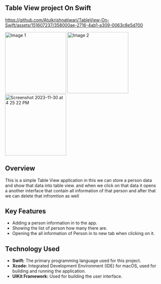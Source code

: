 ## Table View project On Swift

https://github.com/Atulkrishnatiwari/TableView-On-Swift/assets/151607237/358000ae-2716-4ab1-a309-0063c8e5d700



<img src="https://github.com/Atulkrishnatiwari/TableView-On-Swift/assets/151607237/bf2eeae4-4900-4b21-9b6c-61d14ce85891" alt="Image 1" width="200">
<img src="https://github.com/Atulkrishnatiwari/TableView-On-Swift/assets/151607237/481ed1cb-6709-43d7-a51e-c279afd71078" alt="Image 2" width="200">
<img width="200" alt="Screenshot 2023-11-30 at 4 25 22 PM" src="https://github.com/Atulkrishnatiwari/TableView-On-Swift/assets/151607237/08ee3aed-0ddc-4411-90cf-ba92dacfc56e">



## Overview

This is a simple Table View application in this we can store a person data and show that data into table view.
and when we click on that data it opens a another interface that contain all information of that person
and after that we can delete that infromtion as well
## Key Features

- Adding a person information in to the app.
- Showing the list of person how many there are.
- Opening the all information of Person in to new tab when clicking on it.

## Technology Used

- **Swift:** The primary programming language used for this project.
- **Xcode:** Integrated Development Environment (IDE) for macOS, used for building and running the application.
- **UIKit Framework:** Used for building the user interface.
